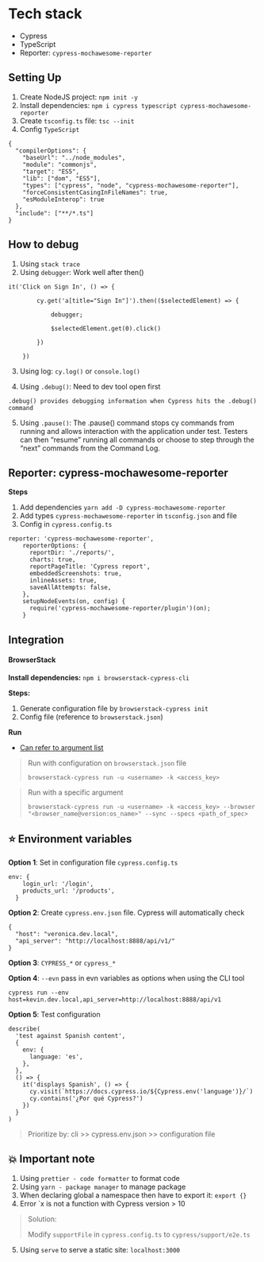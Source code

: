 # Tech stack
- Cypress
- TypeScript
- Reporter: `cypress-mochawesome-reporter`

## Setting Up

1. Create NodeJS project: `npm init -y`
2. Install dependencies: `npm i cypress typescript cypress-mochawesome-reporter`
3. Create `tsconfig.ts` file: `tsc --init`
4. Config `TypeScript`

```
{
  "compilerOptions": {
    "baseUrl": "../node_modules",
    "module": "commonjs",
    "target": "ES5",
    "lib": ["dom", "ES5"],
    "types": ["cypress", "node", "cypress-mochawesome-reporter"],
    "forceConsistentCasingInFileNames": true,
    "esModuleInterop": true
  },
  "include": ["**/*.ts"]
}
```

## How to debug
1. Using `stack trace`
2. Using `debugger`: Work well after then()

```
it('Click on Sign In', () => {

        cy.get('a[title="Sign In"]').then(($selectedElement) => {

            debugger;

            $selectedElement.get(0).click()

        })

    })
```

3. Using log: `cy.log()` or `console.log()`

4. Using `.debug()`: Need to dev tool open first
   
```
.debug() provides debugging information when Cypress hits the .debug() command
```
5. Using `.pause()`: The .pause() command stops cy commands from running and allows interaction with the application under test. Testers can then “resume” running all commands or choose to step through the “next” commands from the Command Log.

## Reporter: cypress-mochawesome-reporter

**Steps**
1. Add dependencies `yarn add -D cypress-mochawesome-reporter`
2. Add types `cypress-mochawesome-reporter` in `tsconfig.json` and file
3. Config in `cypress.config.ts`

```
reporter: 'cypress-mochawesome-reporter',
    reporterOptions: {
      reportDir: './reports/',
      charts: true,
      reportPageTitle: 'Cypress report',
      embeddedScreenshots: true,
      inlineAssets: true,
      saveAllAttempts: false,
    },
    setupNodeEvents(on, config) {
      require('cypress-mochawesome-reporter/plugin')(on);
    }
```

## Integration

#### BrowserStack

**Install dependencies:** `npm i browserstack-cypress-cli`

**Steps:**
1. Generate configuration file by `browserstack-cypress init`
2. Config file (reference to `browserstack.json`)

**Run**
* [Can refer to argument list](https://www.browserstack.com/docs/automate/cypress/cli-reference)

> Run with configuration on `browserstack.json` file
>
> `browserstack-cypress run -u <username> -k <access_key>`


> Run with a specific argument
>
> `browserstack-cypress run -u <username> -k <access_key> --browser "<browser_name@version:os_name>" --sync --specs <path_of_spec>`

## :star: Environment variables

**Option 1**: Set in configuration file `cypress.config.ts`
```
env: {
    login_url: '/login',
    products_url: '/products',
  }
```

**Option 2**: Create `cypress.env.json` file. Cypress will automatically check
```
{
  "host": "veronica.dev.local",
  "api_server": "http://localhost:8888/api/v1/"
}
```

**Option 3**: `CYPRESS_*` or `cypress_*`

**Option 4**: `--evn` pass in evn variables as options when using the CLI tool
```
cypress run --env host=kevin.dev.local,api_server=http://localhost:8888/api/v1
```

**Option 5**: Test configuration
```
describe(
  'test against Spanish content',
  {
    env: {
      language: 'es',
    },
  },
  () => {
    it('displays Spanish', () => {
      cy.visit(`https://docs.cypress.io/${Cypress.env('language')}/`)
      cy.contains('¿Por qué Cypress?')
    })
  }
)
```

> Prioritize by: cli >> cypress.env.json >> configuration file

## :boom: Important note

1. Using `prettier - code formatter` to format code
2. Using `yarn - package manager` to manage package
3. When declaring global a namespace then have to export it: `export {}`
4. Error `x is not a function with Cypress version > 10

> Solution:
>
> Modify `supportFile` in `cypress.config.ts` to `cypress/support/e2e.ts`

5. Using `serve` to serve a static site: `localhost:3000`
